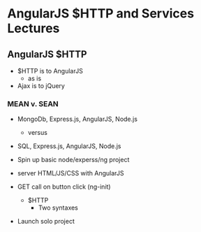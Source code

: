 # AngularJS $HTTP and Services Lectures
## AngularJS $HTTP
- $HTTP is to AngularJS
    - as is
- Ajax is to jQuery

### MEAN v. SEAN
- MongoDb, Express.js, AngularJS, Node.js
    - versus
- SQL, Express.js, AngularJS, Node.js

- Spin up basic node/experss/ng project
- server HTML/JS/CSS with AngularJS
- GET call on button click (ng-init)
    - $HTTP
        - Two syntaxes
- Launch solo project
